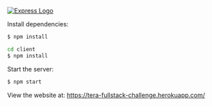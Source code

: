 [![Express Logo](https://i.cloudup.com/zfY6lL7eFa-3000x3000.png)](http://expressjs.com/)

  Install dependencies:
  
```bash
$ npm install
```

```bash
cd client
$ npm install
```

  Start the server:

```bash
$ npm start
```  

View the website at: https://tera-fullstack-challenge.herokuapp.com/

